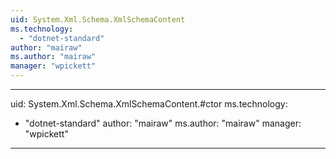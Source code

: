 ```yaml
---
uid: System.Xml.Schema.XmlSchemaContent
ms.technology: 
  - "dotnet-standard"
author: "mairaw"
ms.author: "mairaw"
manager: "wpickett"
---
```


---
uid: System.Xml.Schema.XmlSchemaContent.#ctor
ms.technology: 
  - "dotnet-standard"
author: "mairaw"
ms.author: "mairaw"
manager: "wpickett"
---
